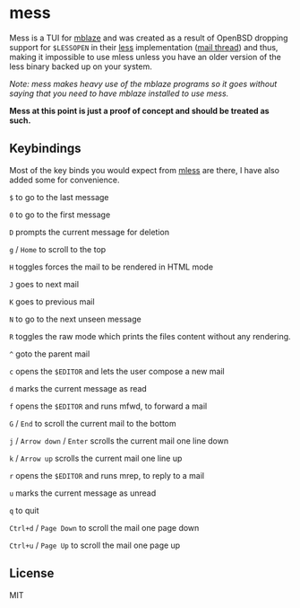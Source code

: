 # mess

Mess is a TUI for [mblaze](https://github.com/leahneukirchen/mblaze)
and was created as a result of OpenBSD dropping support for `$LESSOPEN`
in their [less](https://man.openbsd.org/less.1) implementation
([mail thread](https://marc.info/?l=openbsd-tech&m=171310714302503&w=2))
and thus, making it impossible to use mless unless you have an older
version of the less binary backed up on your system.

*Note: mess makes heavy use of the mblaze programs so it goes without
saying that you need to have mblaze installed to use mess.*

**Mess at this point is just a proof of concept and should be treated
as such.**

## Keybindings

Most of the key binds you would expect from
[mless](https://github.com/leahneukirchen/mblaze/blob/master/man/mless.1)
are there, I have also added some for convenience.

`$` to go to the last message

`0` to go to the first message

`D` prompts the current message for deletion

`g` / `Home` to scroll to the top

`H` toggles forces the mail to be rendered in HTML mode

`J` goes to next mail

`K` goes to previous mail

`N` to go to the next unseen message

`R` toggles the raw mode which prints the files content without any rendering.

`^` goto the parent mail

`c` opens the `$EDITOR` and lets the user compose a new mail

`d` marks the current message as read

`f` opens the `$EDITOR` and runs mfwd, to forward a mail

`G` / `End` to scroll the current mail to the bottom

`j` / `Arrow down` / `Enter` scrolls the current mail one line down

`k` / `Arrow up` scrolls the current mail one line up

`r` opens the `$EDITOR` and runs mrep, to reply to a mail

`u` marks the current message as unread

`q` to quit

`Ctrl+d` / `Page Down` to scroll the mail one page down

`Ctrl+u` / `Page Up` to scroll the mail one page up

## License

MIT

